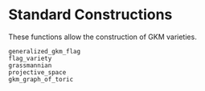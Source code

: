 # Standard Constructions
These functions allow the construction of GKM varieties.
```@docs
generalized_gkm_flag
flag_variety
grassmannian
projective_space
gkm_graph_of_toric
```
